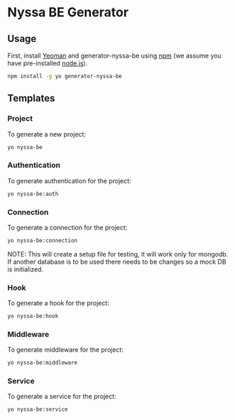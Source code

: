 # Nyssa BE Generator

## Usage

First, install [Yeoman](http://yeoman.io) and generator-nyssa-be using [npm](https://www.npmjs.com/) (we assume you have pre-installed [node.js](https://nodejs.org/)).

```bash
npm install -g yo generator-nyssa-be
```

## Templates

### Project

To generate a new project:

```bash
yo nyssa-be
```

### Authentication

To generate authentication for the project:

```bash
yo nyssa-be:auth
```

### Connection

To generate a connection for the project:

```bash
yo nyssa-be:connection
```

NOTE: This will create a setup file for testing, it will work only for mongodb. If another database is to be used there needs to be changes so a mock DB is initialized.

### Hook

To generate a hook for the project:

```bash
yo nyssa-be:hook
```

### Middleware

To generate middleware for the project:

```bash
yo nyssa-be:middleware
```

### Service

To generate a service for the project:

```bash
yo nyssa-be:service
```
